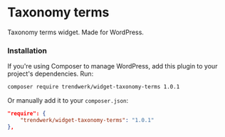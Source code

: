 Taxonomy terms
====

Taxonomy terms widget. Made for WordPress.

### Installation
If you're using Composer to manage WordPress, add this plugin to your project's dependencies. Run:
```sh
composer require trendwerk/widget-taxonomy-terms 1.0.1
```

Or manually add it to your `composer.json`:
```json
"require": {
	"trendwerk/widget-taxonomy-terms": "1.0.1"
},
```
